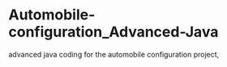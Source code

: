# Automobile-configuration_Advanced-Java
advanced java coding for the automobile configuration project, 
